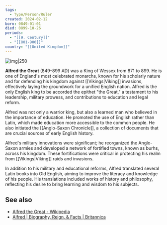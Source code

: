 ```yaml
---
tags:
  - Type/Person/Ruler
created: 2024-02-12
born: 0849-01-01
died: 0899-10-26
periods:
  - "[[9. Century]]"
  - "[[801-900]]"
country: "[[United Kingdom]]"
---
```

![img|250](https://upload.wikimedia.org/wikipedia/commons/a/a8/Statue_of_King_Alfred_in_Wantage_Market_Square.jpg)

**Alfred the Great** (849–899 AD) was a King of Wessex from 871 to 899. He is one of England's most celebrated monarchs, known for his scholarly nature and for defending his kingdom against [[Vikings|Viking]] invasions, effectively laying the groundwork for a unified English nation. Alfred is the only English king to be accorded the epithet "the Great," a testament to his leadership, military prowess, and contributions to education and legal reform.

Alfred was not only a warrior king, but also a learned man who believed in the importance of education. He promoted the use of English rather than Latin, which made education more accessible to the common people. He also initiated the [[Anglo-Saxon Chronicle]], a collection of documents that are crucial sources of early English history.

Alfred's military innovations were significant; he reorganized the Anglo-Saxon armies and developed a network of fortified towns, known as burhs, across his kingdom. These fortifications were critical in protecting his realm from [[Vikings|Viking]] raids and invasions.

In addition to his military and educational reforms, Alfred translated several Latin books into Old English, aiming to improve the literacy and knowledge of his people. His translations included works of history and philosophy, reflecting his desire to bring learning and wisdom to his subjects.

## See also
- [Alfred the Great - Wikipedia](https://en.wikipedia.org/wiki/Alfred_the_Great)
- [Alfred | Biography, Reign, & Facts | Britannica](https://www.britannica.com/biography/Alfred-king-of-Wessex)